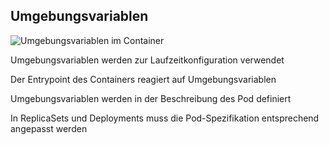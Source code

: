 ## Umgebungsvariablen

![Umgebungsvariablen im Container](120_kubernetes/09_variables/env.drawio.svg) <!-- .element: style="float: right; width: 8em;" -->

Umgebungsvariablen werden zur Laufzeitkonfiguration verwendet

Der Entrypoint des Containers reagiert auf Umgebungsvariablen

Umgebungsvariablen werden in der Beschreibung des Pod definiert

In ReplicaSets und Deployments muss die Pod-Spezifikation entsprechend angepasst werden
